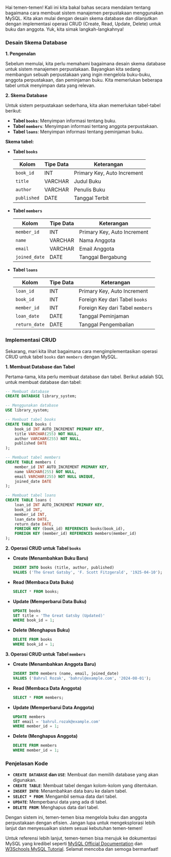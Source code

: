 Hai temen-temen! Kali ini kita bakal bahas secara mendalam tentang bagaimana cara membuat sistem manajemen perpustakaan menggunakan MySQL. Kita akan mulai dengan desain skema database dan dilanjutkan dengan implementasi operasi CRUD (Create, Read, Update, Delete) untuk buku dan anggota. Yuk, kita simak langkah-langkahnya!

### Desain Skema Database

**1. Pengenalan**

Sebelum memulai, kita perlu memahami bagaimana desain skema database untuk sistem manajemen perpustakaan. Bayangkan kita sedang membangun sebuah perpustakaan yang ingin mengelola buku-buku, anggota perpustakaan, dan peminjaman buku. Kita memerlukan beberapa tabel untuk menyimpan data yang relevan.

**2. Skema Database**

Untuk sistem perpustakaan sederhana, kita akan memerlukan tabel-tabel berikut:

- **Tabel `books`**: Menyimpan informasi tentang buku.
- **Tabel `members`**: Menyimpan informasi tentang anggota perpustakaan.
- **Tabel `loans`**: Menyimpan informasi tentang peminjaman buku.

**Skema tabel:**

- **Tabel `books`**

  | Kolom       | Tipe Data | Keterangan                     |
  |-------------|-----------|--------------------------------|
  | `book_id`   | INT       | Primary Key, Auto Increment    |
  | `title`     | VARCHAR   | Judul Buku                      |
  | `author`    | VARCHAR   | Penulis Buku                    |
  | `published` | DATE      | Tanggal Terbit                  |

- **Tabel `members`**

  | Kolom        | Tipe Data | Keterangan                     |
  |--------------|-----------|--------------------------------|
  | `member_id`  | INT       | Primary Key, Auto Increment    |
  | `name`       | VARCHAR   | Nama Anggota                    |
  | `email`      | VARCHAR   | Email Anggota                   |
  | `joined_date`| DATE      | Tanggal Bergabung               |

- **Tabel `loans`**

  | Kolom      | Tipe Data | Keterangan                     |
  |------------|-----------|--------------------------------|
  | `loan_id`  | INT       | Primary Key, Auto Increment    |
  | `book_id`  | INT       | Foreign Key dari Tabel `books` |
  | `member_id`| INT       | Foreign Key dari Tabel `members`|
  | `loan_date`| DATE      | Tanggal Peminjaman              |
  | `return_date`| DATE    | Tanggal Pengembalian           |

### Implementasi CRUD

Sekarang, mari kita lihat bagaimana cara mengimplementasikan operasi CRUD untuk tabel `books` dan `members` dengan MySQL.

**1. Membuat Database dan Tabel**

Pertama-tama, kita perlu membuat database dan tabel. Berikut adalah SQL untuk membuat database dan tabel:

```sql
-- Membuat database
CREATE DATABASE library_system;

-- Menggunakan database
USE library_system;

-- Membuat tabel books
CREATE TABLE books (
    book_id INT AUTO_INCREMENT PRIMARY KEY,
    title VARCHAR(255) NOT NULL,
    author VARCHAR(255) NOT NULL,
    published DATE
);

-- Membuat tabel members
CREATE TABLE members (
    member_id INT AUTO_INCREMENT PRIMARY KEY,
    name VARCHAR(255) NOT NULL,
    email VARCHAR(255) NOT NULL UNIQUE,
    joined_date DATE
);

-- Membuat tabel loans
CREATE TABLE loans (
    loan_id INT AUTO_INCREMENT PRIMARY KEY,
    book_id INT,
    member_id INT,
    loan_date DATE,
    return_date DATE,
    FOREIGN KEY (book_id) REFERENCES books(book_id),
    FOREIGN KEY (member_id) REFERENCES members(member_id)
);
```

**2. Operasi CRUD untuk Tabel `books`**

- **Create (Menambahkan Buku Baru)**

  ```sql
  INSERT INTO books (title, author, published)
  VALUES ('The Great Gatsby', 'F. Scott Fitzgerald', '1925-04-10');
  ```

- **Read (Membaca Data Buku)**

  ```sql
  SELECT * FROM books;
  ```

- **Update (Memperbarui Data Buku)**

  ```sql
  UPDATE books
  SET title = 'The Great Gatsby (Updated)'
  WHERE book_id = 1;
  ```

- **Delete (Menghapus Buku)**

  ```sql
  DELETE FROM books
  WHERE book_id = 1;
  ```

**3. Operasi CRUD untuk Tabel `members`**

- **Create (Menambahkan Anggota Baru)**

  ```sql
  INSERT INTO members (name, email, joined_date)
  VALUES ('Bahrul Rozak', 'bahrul@example.com', '2024-08-01');
  ```

- **Read (Membaca Data Anggota)**

  ```sql
  SELECT * FROM members;
  ```

- **Update (Memperbarui Data Anggota)**

  ```sql
  UPDATE members
  SET email = 'bahrul.rozak@example.com'
  WHERE member_id = 1;
  ```

- **Delete (Menghapus Anggota)**

  ```sql
  DELETE FROM members
  WHERE member_id = 1;
  ```

### Penjelasan Kode

- **`CREATE DATABASE` dan `USE`**: Membuat dan memilih database yang akan digunakan.
- **`CREATE TABLE`**: Membuat tabel dengan kolom-kolom yang ditentukan.
- **`INSERT INTO`**: Menambahkan data baru ke dalam tabel.
- **`SELECT * FROM`**: Mengambil semua data dari tabel.
- **`UPDATE`**: Memperbarui data yang ada di tabel.
- **`DELETE FROM`**: Menghapus data dari tabel.

Dengan sistem ini, temen-temen bisa mengelola buku dan anggota perpustakaan dengan efisien. Jangan lupa untuk mengeksplorasi lebih lanjut dan menyesuaikan sistem sesuai kebutuhan temen-temen!

Untuk referensi lebih lanjut, temen-temen bisa merujuk ke dokumentasi MySQL yang kredibel seperti [MySQL Official Documentation](https://dev.mysql.com/doc/) dan [W3Schools MySQL Tutorial](https://www.w3schools.com/sql/). Selamat mencoba dan semoga bermanfaat!
